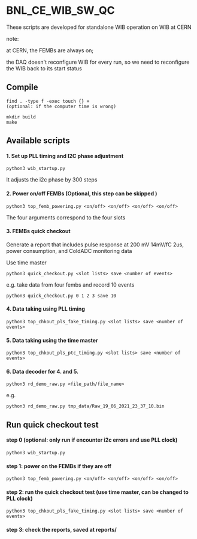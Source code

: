 # BNL_CE_WIB_SW_QC
 
These scripts are developed for standalone WIB operation on WIB at CERN

note: 

at CERN, the FEMBs are always on;

the DAQ doesn't reconfigure WIB for every run, so we need to reconfigure the WIB back to its start status

## Compile
```
find . -type f -exec touch {} +
(optional: if the computer time is wrong)
```

```
mkdir build
make
```
## Available scripts
#### 1. Set up PLL timing and I2C phase adjustment
```
python3 wib_startup.py
```
It adjusts the i2c phase by 300 steps

#### 2. Power on/off FEMBs (Optional, this step can be skipped )
```
python3 top_femb_powering.py <on/off> <on/off> <on/off> <on/off>
```
The four arguments correspond to the four slots 
#### 3. FEMBs quick checkout
Generate a report that includes pulse response at 200 mV 14mV/fC 2us, power consumption, and ColdADC monitoring data

Use time master
```
python3 quick_checkout.py <slot lists> save <number of events>
```
e.g. take data from four fembs and record 10 events
```
python3 quick_checkout.py 0 1 2 3 save 10
```
#### 4. Data taking using PLL timing
```
python3 top_chkout_pls_fake_timing.py <slot lists> save <number of events>
```
#### 5. Data taking using the time master
```
python3 top_chkout_pls_ptc_timing.py <slot lists> save <number of events>
```
#### 6. Data decoder for 4. and 5.
```
python3 rd_demo_raw.py <file_path/file_name>   
```
e.g.
```
python3 rd_demo_raw.py tmp_data/Raw_19_06_2021_23_37_10.bin
```

## Run quick checkout test
#### step 0 (optional: only run if encounter i2c errors and use PLL clock)
```
python3 wib_startup.py
```
#### step 1: power on the FEMBs if they are off
```
python3 top_femb_powering.py <on/off> <on/off> <on/off> <on/off>
```
#### step 2: run the quick checkout test (use time master, can be changed to PLL clock)
```
python3 top_chkout_pls_fake_timing.py <slot lists> save <number of events>
```
#### step 3: check the reports, saved at reports/
